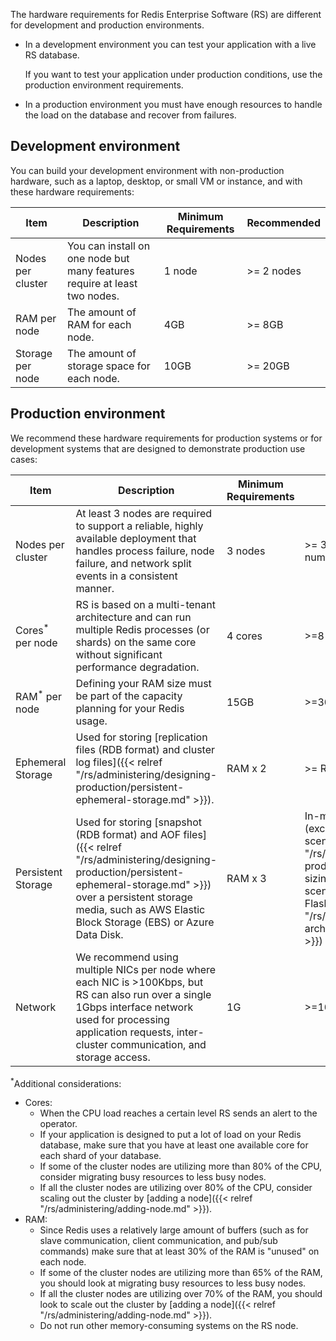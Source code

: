 The hardware requirements for Redis Enterprise Software (RS) are different for development and production environments.

- In a development environment you can test your application with a live RS database.

    If you want to test your application under production conditions, use the production environment requirements.

- In a production environment you must have enough resources to handle the load on the database and recover from failures.

## Development environment

You can build your development environment with non-production hardware, such as a laptop, desktop, or small VM or instance,
and with these hardware requirements:

| Item | Description | Minimum Requirements | Recommended |
|------------|-----------------|------------|-----------------|
| Nodes per cluster | You can install on one node but many features require at least two nodes. | 1 node | >= 2 nodes |
| RAM per node | The amount of RAM for each node. | 4GB | >= 8GB |
| Storage per node | The amount of storage space for each node. | 10GB | >= 20GB |

## Production environment

We recommend these hardware requirements for production systems or for development systems that are designed to demonstrate production use cases:

| Item | Description | Minimum Requirements | Recommended |
|------------|-----------------|------------|-----------------|
| Nodes per cluster | At least 3 nodes are required to support a reliable, highly available deployment that handles process failure, node failure, and network split events in a consistent manner. | 3 nodes | >= 3 nodes (Must be an odd number of nodes) |
| Cores<sup>*</sup> per node | RS is based on a multi-tenant architecture and can run multiple Redis processes (or shards) on the same core without significant performance degradation. | 4 cores | >=8 cores |
| RAM<sup>*</sup> per node | Defining your RAM size must be part of the capacity planning for your Redis usage. | 15GB | >=30GB |
| Ephemeral Storage | Used for storing [replication files (RDB format) and cluster log files]({{< relref "/rs/administering/designing-production/persistent-ephemeral-storage.md" >}}). | RAM x 2 | >= RAM x 4 |
| Persistent Storage | Used for storing [snapshot (RDB format) and AOF files]({{< relref "/rs/administering/designing-production/persistent-ephemeral-storage.md" >}}) over a persistent storage media, such as AWS Elastic Block Storage (EBS) or Azure Data Disk. | RAM x 3 | In-memory >= RAM x 6 (except for [extreme 'write' scenarios]({{< relref "/rs/administering/designing-production/performance/disk-sizing-heavy-write-scenarios.md" >}})); [Redis on Flash]({{< relref "/rs/concepts/memory-architecture/redis-flash.md" >}}) >= (RAM + Flash) x 5. |
| Network | We recommend using multiple NICs per node where each NIC is >100Kbps, but RS can also run over a single 1Gbps interface network used for processing application requests, inter-cluster communication, and storage access. | 1G | >=10G |

<sup>*</sup>Additional considerations:

- Cores:
    - When the CPU load reaches a certain level RS sends an alert to the operator.
    - If your application is designed to put a lot of load on your Redis database, make sure that you have at least one available core for each shard of your database.
    - If some of the cluster nodes are utilizing more than 80% of the CPU, consider migrating busy resources to less busy nodes.
    - If all the cluster nodes are utilizing over 80% of the CPU, consider scaling out the cluster by [adding a node]({{< relref "/rs/administering/adding-node.md" >}}).
- RAM:
    - Since Redis uses a relatively large amount of buffers (such as for slave communication, client communication, and pub/sub commands) make sure that at least 30% of the RAM is "unused" on each node.
    - If some of the cluster nodes are utilizing more than 65% of the RAM, you should look at migrating busy resources to less busy nodes.
    - If all the cluster nodes are utilizing over 70% of the RAM, you should look to scale out the cluster by [adding a node]({{< relref "/rs/administering/adding-node.md" >}}).
    - Do not run other memory-consuming systems on the RS node.
